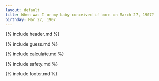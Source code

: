```yaml
---
layout: default
title: When was I or my baby conceived if born on March 27, 1907?
birthday: Mar 27, 1907
---
```


{% include header.md %}

{% include guess.md %}

{% include calculate.md %}

{% include safety.md %}

{% include footer.md %}




